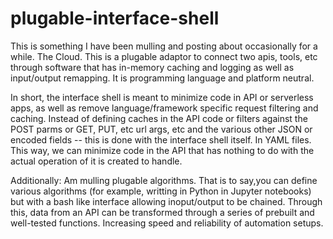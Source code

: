 # plugable-interface-shell

This is something I have been mulling and posting about occasionally for a while. The Cloud. This is a plugable adaptor to connect two apis, tools, etc through software that has in-memory caching and logging as well as input/output remapping. It is programming language and platform neutral.

In short, the interface shell is meant to minimize code in API or serverless apps, as well as remove language/framework specific request filtering and caching. Instead of defining caches in the API code or filters against the POST parms or GET, PUT, etc url args, etc and the various other JSON or encoded fields -- this is done with the interface shell itself. In YAML files. This way, we can minimize code in the API that has nothing to do with the actual operation of it is created to handle.

Additionally: Am mulling plugable algorithms. That is to say,you can define various algorithms (for example, writting in Python in Jupyter notebooks) but with a 
bash like interface allowing inoput/output to be chained. Through this, data from an API can be transformed through a series of prebuilt and well-tested functions. Increasing speed and reliability of automation setups.
